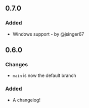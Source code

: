 ## 0.7.0

### Added
- Windows support - by @jsinger67

## 0.6.0

### Changes
- `main` is now the default branch

### Added
- A changelog!
